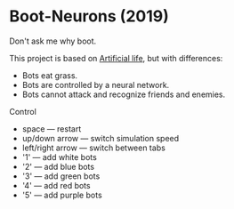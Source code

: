 # Boot-Neurons (2019)
Don't ask me why boot.

This project is based on [Artificial life](https://www.youtube.com/watch?v=PCx228KcOow), but with differences:
* Bots eat grass.
* Bots are controlled by a neural network.
* Bots cannot attack and recognize friends and enemies.

Сontrol
* space — restart  
* up/down arrow — switch simulation speed  
* left/right arrow — switch between tabs  
* '1' — add white bots  
* '2' — add blue bots  
* '3' — add green bots  
* '4' — add red bots  
* '5' — add purple bots  
